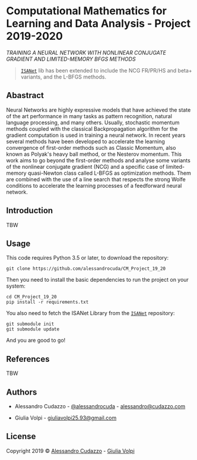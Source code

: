 # Computational Mathematics for Learning and Data Analysis  - Project 2019-2020

*TRAINING  A NEURAL NETWORK WITH NONLINEAR CONJUGATE GRADIENT AND LIMITED-MEMORY BFGS METHODS*

> [`ISANet`](https://github.com/alessandrocuda/ISANet) lib has been extended to include the NCG FR/PR/HS and beta+ variants, and the L-BFGS methods.


## Abastract
Neural Networks are highly expressive models that have achieved the state of the art performance in many tasks as pattern recognition, natural language processing, and many others. Usually, stochastic momentum methods coupled with the classical Backpropagation algorithm for the gradient computation is used in training a neural network.
In recent years several methods have been developed to accelerate the learning convergence of first-order methods such as Classic Momentum, also known as Polyak's heavy ball method, or the Nesterov momentum.
This work aims to go beyond the first-order methods and analyse some variants of the nonlinear conjugate gradient (NCG) and a specific case of limited-memory quasi-Newton class called L-BFGS as optimization methods. Them are combined with  the use of a line search that respects the strong Wolfe conditions to accelerate the learning processes of a feedforward neural network.  
## Introduction
TBW

## Usage
This code requires Python 3.5 or later, to download the repository:

`git clone https://github.com/alessandrocuda/CM_Project_19_20`

Then you need to install the basic dependencies to run the project on your system:

```
cd CM_Project_19_20
pip install -r requirements.txt
```

You also need to fetch the ISANet Library from the [`ISANet`](https://github.com/alessandrocuda/ISANet) repository:

```
git submodule init
git submodule update
```

And you are good to go!


## References
TBW
 
 <!-- CONTACT -->
## Authors

 - Alessandro Cudazzo - [@alessandrocuda](https://twitter.com/alessandrocuda) - alessandro@cudazzo.com

 - Giulia Volpi - giuliavolpi25.93@gmail.com

<!-- LICENSE -->
## License
Copyright 2019 ©  <a href="https://alessandrocudazzo.it" target="_blank">Alessandro Cudazzo</a> - <a href="mailto:giuliavolpi25.93@gmail.com">Giulia Volpi</a>
